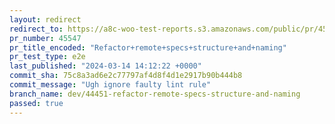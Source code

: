 ```yaml
---
layout: redirect
redirect_to: https://a8c-woo-test-reports.s3.amazonaws.com/public/pr/45547/e2e/index.html
pr_number: 45547
pr_title_encoded: "Refactor+remote+specs+structure+and+naming"
pr_test_type: e2e
last_published: "2024-03-14 14:12:22 +0000"
commit_sha: 75c8a3ad6e2c77797af4d8f4d1e2917b90b444b8
commit_message: "Ugh ignore faulty lint rule"
branch_name: dev/44451-refactor-remote-specs-structure-and-naming
passed: true
---
```

